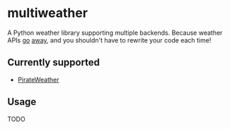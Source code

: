 # multiweather

A Python weather library supporting multiple backends. Because weather APIs [go](https://www.reddit.com/r/webdev/comments/8tjavu) [away](https://www.reddit.com/r/androidapps/comments/1aoz984/), and you shouldn't have to rewrite your code each time!

## Currently supported

- [PirateWeather](https://pirateweather.net/en/latest/)

## Usage

TODO
